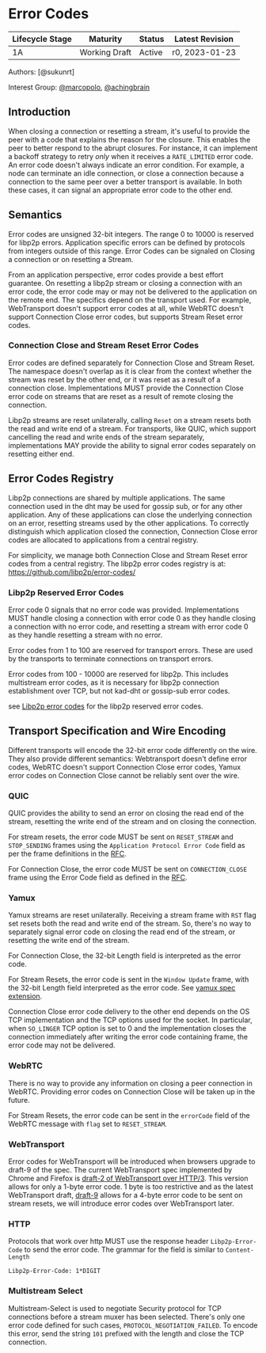 # Error Codes

| Lifecycle Stage | Maturity      | Status | Latest Revision |
| --------------- | ------------- | ------ | --------------- |
| 1A              | Working Draft | Active | r0, 2023-01-23  |

Authors: [@sukunrt]

Interest Group: [@marcopolo], [@achingbrain]

[@MarcoPolo]: https://github.com/MarcoPolo
[@achingbrain]: https://github.com/achingbrain

## Introduction

When closing a connection or resetting a stream, it's useful to provide the peer
with a code that explains the reason for the closure. This enables the peer to
better respond to the abrupt closures. For instance, it can implement a backoff
strategy to retry _only_ when it receives a `RATE_LIMITED` error code. An error
code doesn't always indicate an error condition. For example, a node can terminate an idle connection, or close a connection because a connection to the same peer over a better transport is available. In both these cases, it can signal an appropriate error code to the other end. 

## Semantics
Error codes are unsigned 32-bit integers. The range 0 to 10000 is reserved for
libp2p errors. Application specific errors can be defined by protocols from
integers outside of this range. Error Codes can be signaled on Closing a connection or on resetting a Stream.   

From an application perspective, error codes provide a best effort guarantee. On resetting a libp2p stream or closing a connection with an error code, the error code may or may not be delivered to the application on the remote end. The specifics depend on the transport used. For example, WebTransport doesn't support error codes at all, while WebRTC doesn't support Connection Close error codes, but supports Stream Reset error codes. 

### Connection Close and Stream Reset Error Codes
Error codes are defined separately for Connection Close and Stream Reset. The namespace doesn't overlap as it is clear from the context whether the stream was reset by the other end, or it was reset as a result of a connection close. 
Implementations MUST provide the Connection Close error code on streams that are reset as a result of remote closing the connection. 

Libp2p streams are reset unilaterally, calling `Reset` on a stream resets both the read and write end of a stream. For transports, like QUIC, which support cancelling the read and write ends of the stream separately, implementations MAY provide the ability to signal error codes separately on resetting either end. 

## Error Codes Registry
Libp2p connections are shared by multiple applications. The same connection used in the dht may be used for gossip sub, or for any other application. Any of these applications can close the underlying connection on an error, resetting streams used by the other applications. To correctly distinguish which application closed the connection, Connection Close error codes are allocated to applications from a central registry. 

For simplicity, we manage both Connection Close and Stream Reset error codes from a central registry. The libp2p error codes registry is at: https://github.com/libp2p/error-codes/

### Libp2p Reserved Error Codes
Error code 0 signals that no error code was provided. Implementations MUST handle closing a connection with error code 0 as they handle closing a connection with no error code, and resetting a stream with error code 0 as they handle resetting a stream with no error. 

Error codes from 1 to 100 are reserved for transport errors. These are used by the transports to terminate connections on transport errors. 

Error codes from 100 - 10000 are reserved for libp2p. This includes multistream error codes, as it is necessary for libp2p connection establishment over TCP, but not kad-dht or gossip-sub error codes. 

see [Libp2p error codes](./libp2p-error-codes.md) for the libp2p reserved error
codes.

## Transport Specification and Wire Encoding
Different transports will encode the 32-bit error code differently on the wire. They also provide different semantics: Webtransport doesn't define error codes, WebRTC doesn't support Connection Close error codes, Yamux error codes on Connection Close cannot be reliably sent over the wire.  

### QUIC
QUIC provides the ability to send an error on closing the read end of the
stream, resetting the write end of the stream and on closing the connection. 

For stream resets, the error code MUST be sent on `RESET_STREAM` and `STOP_SENDING` frames using the `Application Protocol Error Code` field as per
the frame definitions in the
[RFC](https://www.rfc-editor.org/rfc/rfc9000.html#name-reset_stream-frames).

For Connection Close, the error code MUST be sent on `CONNECTION_CLOSE` frame
using the Error Code field as defined in the
[RFC](https://www.rfc-editor.org/rfc/rfc9000.html#section-19.19-6.2.1).

### Yamux
Yamux streams are reset unilaterally. Receiving a stream frame with `RST` flag set resets both the read and write end of the stream. So, there's no way to separately signal error code on closing the read end of the stream, or resetting the write end of the stream. 

For Connection Close, the 32-bit Length field is interpreted as the error code.

For Stream Resets, the error code is sent in the `Window Update` frame, with the
32-bit Length field interpreted as the error code. See [yamux spec
extension](https://github.com/libp2p/specs/pull/622).

Connection Close error code delivery to the other end depends on the OS TCP implementation and the TCP options used for the socket. In particular, when `SO_LINGER` TCP option is set to 0 and the implementation closes the connection immediately after writing the error code containing frame, the error code may not be delivered.

### WebRTC
There is no way to provide any information on closing a peer connection in
WebRTC. Providing error codes on Connection Close will be taken up in the
future. 

For Stream Resets, the error code can be sent in the `errorCode` field of the
WebRTC message with `flag` set to `RESET_STREAM`.

### WebTransport
Error codes for WebTransport will be introduced when browsers upgrade to draft-9
of the spec. The current WebTransport spec implemented by Chrome and Firefox is
[draft-2 of WebTransport over
HTTP/3](https://www.ietf.org/archive/id/draft-ietf-webtrans-http3-02.html#section-4.3-2).
This version allows for only a 1-byte error code. 1 byte is too restrictive and
as the latest WebTransport draft,
[draft-9](https://www.ietf.org/archive/id/draft-ietf-webtrans-http3-02.html#section-4.3-2)
allows for a 4-byte error code to be sent on stream resets, we will introduce
error codes over WebTransport later.

### HTTP
Protocols that work over http MUST use the response header `Libp2p-Error-Code` to send the error code. The grammar for the field is similar to `Content-Length`
```
Libp2p-Error-Code: 1*DIGIT
```

### Multistream Select
Multistream-Select is used to negotiate Security protocol for TCP connections before a stream muxer has been selected. There's only one error code defined for such cases, `PROTOCOL_NEGOTIATION_FAILED`. To encode this error, send the string `101` prefixed with the length and close the TCP connection.  



